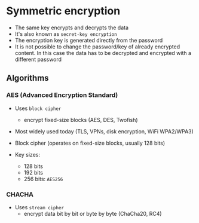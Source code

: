 # Symmetric encryption

- The same key encrypts and decrypts the data
- It's also known as `secret-key encryption`
- The encryption key is generated directly from the password
- It is not possible to change the password/key of already encrypted content. In this case the data has to be decrypted and encrypted with a different password

## Algorithms

### AES (Advanced Encryption Standard)

- Uses `block cipher`
  - encrypt fixed-size blocks (AES, DES, Twofish)

- Most widely used today (TLS, VPNs, disk encryption, WiFi WPA2/WPA3)
- Block cipher (operates on fixed-size blocks, usually 128 bits)

- Key sizes:
  - 128 bits
  - 192 bits
  - 256 bits: `AES256`

### CHACHA

- Uses `stream cipher`
  - encrypt data bit by bit or byte by byte (ChaCha20, RC4)
